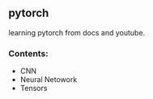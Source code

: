 ## pytorch
learning pytorch from docs and youtube.
### Contents:
- CNN
- Neural Netowork
- Tensors

